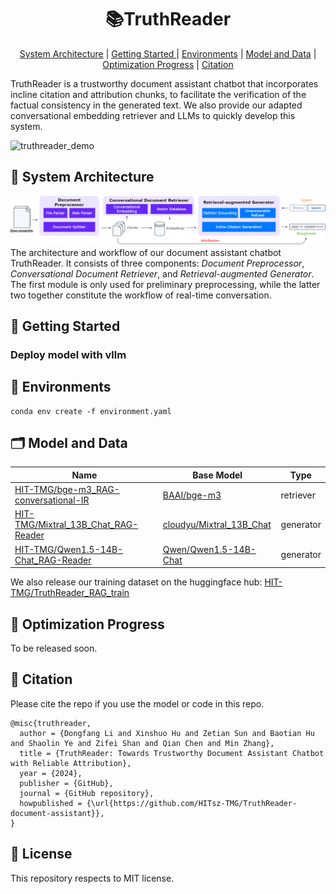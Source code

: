 <h1 align="center">
  📚TruthReader
</h1>

<div align="center">

 [System Architecture](https://github.com/HITsz-TMG/TruthReader-document-assistant?tab=readme-ov-file#blue_book-system-architecture) | [Getting Started
](https://github.com/HITsz-TMG/TruthReader-document-assistant?tab=readme-ov-file#rocket-getting-started) | [Environments](https://github.com/HITsz-TMG/TruthReader-document-assistant?tab=readme-ov-file#zap-environments) | [Model and Data](https://github.com/HITsz-TMG/TruthReader-document-assistant?tab=readme-ov-file#card_index_dividers-model-and-data) | [Optimization Progress](https://github.com/HITsz-TMG/TruthReader-document-assistant?tab=readme-ov-file#thought_balloon-optimization-progress) | [Citation](https://github.com/HITsz-TMG/TruthReader-document-assistant?tab=readme-ov-file#link-citation)

</div>



TruthReader is a trustworthy document assistant chatbot that incorporates incline citation and attribution chunks, to facilitate the verification of the factual consistency in the generated text. We also provide our adapted conversational embedding retriever and LLMs to quickly develop this system.

![truthreader_demo](fig/truthreader_demo.gif)



## :blue_book: System Architecture
![truthreader_architecture](fig/truthreader_architecture.png)
The architecture and workflow of our document assistant chatbot TruthReader. It consists of three components: *Document Preprocessor*, *Conversational Document Retriever*, and *Retrieval-augmented Generator*. The first module is only used for preliminary preprocessing, while the latter two together constitute the workflow of real-time conversation.



## :rocket: Getting Started

### Deploy model with vllm



## :rainbow: Environments
```shell
conda env create -f environment.yaml
```


## :card_index_dividers: Model and Data
| Name                                                                  | Base Model  | Type |
| --------------------------------------------------------------------- | ----------- | ------------------------- |
| [HIT-TMG/bge-m3_RAG-conversational-IR](https://huggingface.co/HIT-TMG/bge-m3_RAG-conversational-IR)   | [BAAI/bge-m3](https://huggingface.co/BAAI/bge-m3)   | retriever                |
| [HIT-TMG/Mixtral_13B_Chat_RAG-Reader](https://huggingface.co/HIT-TMG/Mixtral_13B_Chat_RAG-Reader)               | [cloudyu/Mixtral_13B_Chat](https://huggingface.co/cloudyu/Mixtral_13B_Chat) | generator               |
| [HIT-TMG/Qwen1.5-14B-Chat_RAG-Reader](https://huggingface.co/HIT-TMG/Qwen1.5-14B-Chat_RAG-Reader) | [Qwen/Qwen1.5-14B-Chat](https://huggingface.co/Qwen/Qwen1.5-14B-Chat)  | generator              |

We also release our training dataset on the huggingface hub: [HIT-TMG/TruthReader_RAG_train](https://huggingface.co/datasets/HIT-TMG/TruthReader_RAG_train)



## :thought_balloon: Optimization Progress
To be released soon.



## :link: Citation
Please cite the repo if you use the model or code in this repo.

```
@misc{truthreader,
  author = {Dongfang Li and Xinshuo Hu and Zetian Sun and Baotian Hu and Shaolin Ye and Zifei Shan and Qian Chen and Min Zhang},
  title = {TruthReader: Towards Trustworthy Document Assistant Chatbot with Reliable Attribution},
  year = {2024},
  publisher = {GitHub},
  journal = {GitHub repository},
  howpublished = {\url{https://github.com/HITsz-TMG/TruthReader-document-assistant}},
}
```


## :scroll: License

This repository respects to MIT license.